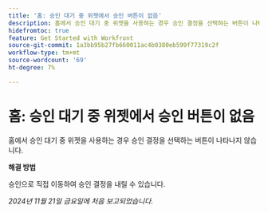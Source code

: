 ```yaml
---
title: '홈: 승인 대기 중 위젯에서 승인 버튼이 없음'
description: 홈에서 승인 대기 중 위젯을 사용하는 경우 승인 결정을 선택하는 버튼이 나타나지 않습니다.
hidefromtoc: true
feature: Get Started with Workfront
source-git-commit: 1a3bb95b27fb660011ac4b0380eb599f77319c2f
workflow-type: tm+mt
source-wordcount: '69'
ht-degree: 7%

---
```


# 홈: 승인 대기 중 위젯에서 승인 버튼이 없음

홈에서 승인 대기 중 위젯을 사용하는 경우 승인 결정을 선택하는 버튼이 나타나지 않습니다.

**해결 방법**

승인으로 직접 이동하여 승인 결정을 내릴 수 있습니다.

_2024년 11월 21일 금요일에 처음 보고되었습니다._
